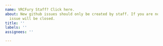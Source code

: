 ```yaml
---
name: VRCFury Staff? Click here.
about: New github issues should only be created by staff. If you are not staff, your
  issue will be closed.
title: ''
labels: ''
assignees: ''

---
```



